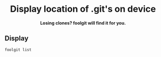 <h1 align='center'>
    Display location of .git's on device
</h1>

<h4 align='center'>
    Losing clones? foolgit will find it for you.
</h4>

## Display

```
foolgit list
```

